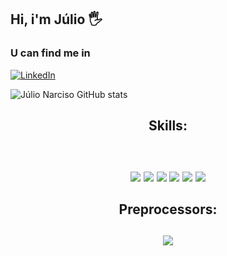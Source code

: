 ## Hi, i'm Júlio 🖐️

### U can find me in
[![LinkedIn](https://img.shields.io/badge/LinkedIn-0077B5?style=for-the-badge&logo=linkedin&logoColor=white)](https://www.linkedin.com/in/julionarciso/)

![Júlio Narciso GitHub stats](https://github-readme-stats.vercel.app/api?username=Khai221&show_icons=true&theme=cobalt)

<h2 align="center">Skills:<h2/>
<div align="center" style="display: inline_block"><br/>
  <img align="center" alt"Typescript" src="https://img.shields.io/badge/TypeScript-007ACC?style=for-the-badge&logo=typescript&logoColor=white" />
  <img align="center" alt"Javascript" src="https://img.shields.io/badge/JavaScript-F7DF1E?style=for-the-badge&logo=JavaScript&logoColor=white" />
  <img align="center" alt"React.js" src="https://img.shields.io/badge/React-20232A?style=for-the-badge&logo=react&logoColor=61DAFB" />
  <img align="center" alt"Vue.js" src="https://img.shields.io/badge/Vue.js-35495E?style=for-the-badge&logo=vue.js&logoColor=4FC08D" />
  <img align="center" alt"HTML5" src="https://img.shields.io/badge/HTML5-E34F26?style=for-the-badge&logo=html5&logoColor=white" />
  <img align="center" alt"CSS3" src="https://img.shields.io/badge/CSS3-1572B6?style=for-the-badge&logo=css3&logoColor=white" />
</div>


<h2 align="center">Preprocessors:<h2/>
<p align="center">
  <a href="https://skillicons.dev">
    <img src="https://skillicons.dev/icons?i=less,sass" />
  </a>
</p>


